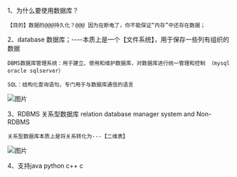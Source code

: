 1、为什么要使用数据库？

    【目的】数据的@@@持久化？@@@ 因为在断电了，你不能保证“内存”中还存在数据；
 
 
 
2、database 数据库；----本质上是一个【文件系统】，用于保存一些列有组织的数据
  
    DBMS数据库管理系统：用于建立、使用和维护数据库，对数据库进行统一管理和控制 （mysql oracle sqlserver）

    SQL：结构化查询语句，专门用于与数据库通信的语言
  
![图片](https://user-images.githubusercontent.com/38878365/191013384-995b76d3-b94b-42ff-a5db-18a373a9f06b.png)


3、RDBMS 关系型数据库 relation database manager system       and Non-RDBMS
    
    关系型数据库本质上是将关系转化为---【二维表】
![图片](https://user-images.githubusercontent.com/38878365/191016511-548118ae-9daa-4c01-8dba-98663b8400fe.png)
    
  
4、支持java python c++  c
  
 
